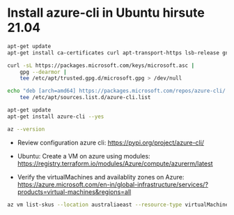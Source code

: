 # Install azure-cli in Ubuntu hirsute 21.04
```bash
apt-get update
apt-get install ca-certificates curl apt-transport-https lsb-release gnupg --yes

curl -sL https://packages.microsoft.com/keys/microsoft.asc |
    gpg --dearmor |
    tee /etc/apt/trusted.gpg.d/microsoft.gpg > /dev/null

echo "deb [arch=amd64] https://packages.microsoft.com/repos/azure-cli/ hirsute main" |
    tee /etc/apt/sources.list.d/azure-cli.list

apt-get update
apt-get install azure-cli --yes

az --version
``` 
- Review configuration azure cli: https://pypi.org/project/azure-cli/

- Ubuntu: Create a VM on azure using modules: https://registry.terraform.io/modules/Azure/compute/azurerm/latest

- Verify the virtualMachines and availablity zones on Azure: https://azure.microsoft.com/en-in/global-infrastructure/services/?products=virtual-machines&regions=all
```bash
az vm list-skus --location australiaeast --resource-type virtualMachines --zone --all --output table
```